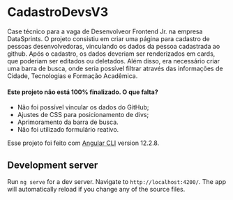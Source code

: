# CadastroDevsV3

Case técnico para a vaga de Desenvolveor Frontend Jr. na empresa DataSprints.
O projeto consistiu em criar uma página para cadastro de pessoas desenvolvedoras, vinculando os dados da pessoa cadastrada ao github. Após o cadastro, os dados deveriam ser renderizados em cards, que poderiam ser editados ou deletados. Além disso, era necessário criar uma barra de busca, onde seria possível filtrar através das informações de Cidade, Tecnologias e Formação Acadêmica.

#### Este projeto não está 100% finalizado. O que falta?

* Não foi possível vincular os dados do GitHub;
* Ajustes de CSS para posicionamento de divs;
* Aprimoramento da barra de busca.
* Não foi utilizado formulário reativo.


Esse projeto foi feito com [Angular CLI](https://github.com/angular/angular-cli) version 12.2.8.

## Development server

Run `ng serve` for a dev server. Navigate to `http://localhost:4200/`. The app will automatically reload if you change any of the source files.

